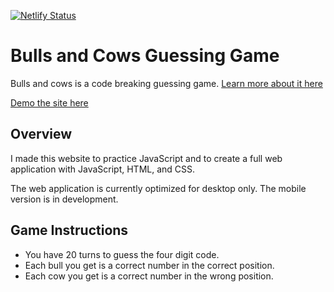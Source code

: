 [![Netlify Status](https://api.netlify.com/api/v1/badges/dd2740e2-56d6-461b-9584-4f33b195b67e/deploy-status)](https://app.netlify.com/sites/js-bulls-and-cows/deploys) 

# Bulls and Cows Guessing Game
Bulls and cows is a code breaking guessing game. [Learn more about it here](https://en.wikipedia.org/wiki/Bulls_and_Cows)

[Demo the site here](https://js-bulls-and-cows.netlify.app/)



## Overview
I made this website to practice JavaScript and to create a full web application with JavaScript, HTML, and CSS.  

The web application is currently optimized for desktop only. The mobile version is in development.

## Game Instructions
- You have 20 turns to guess the four digit code.
- Each bull you get is a correct number in the correct position.
- Each cow you get is a correct number in the wrong position.

